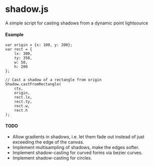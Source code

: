 shadow.js
=========

A simple script for casting shadows from a dynamic point lightsource


#### Example
    var origin = {x: 100, y: 200};
    var rect = {
        lx: 300,
        ty: 350,
        w: 50,
        h: 200
    };
    
    // Cast a shadow of a rectangle from origin 
    Shadow.castFromRectangle(
        ctx,
        origin,
        rect.lx,
        rect.ty,
        rect.w,
        rect.h
    );


#### TODO
* Allow gradients in shadows, i.e. let them fade out instead of just exceeding the edge of the canvas.
* Implement multisampling of shadows, make the edges softer.
* Implement shadow-casting for curved forms via bezier curves.
* Implement shadow-casting for circles.
